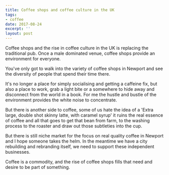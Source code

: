 ```yaml
---
title: Coffee shops and coffee culture in the UK
tags:
- coffee
date: 2017-08-24
excerpt: ''
layout: post
---
```


Coffee shops and the rise in coffee culture in the UK is replacing the traditional pub. Once a male dominated venue, coffee shops provide an environment for everyone. 

You've only got to walk into the variety of coffee shops in Newport and see the diversity of people that spend their time there.

It's no longer a place for simply socialising and getting a caffeine fix, but also a place to work, grab a light bite or a somewhere to hide away and disconnect from the world in a book. For me the hustle and bustle of the environment provides the white noise to concentrate.

But there is another side to coffee, some of us hate the idea of a 'Extra large, double shot skinny latte, with caramel syrup' it ruins the real essence of coffee and all that goes to get that bean from farm, to the washing process to the roaster and draw out those subtleties into the cup.

But there is still niche market for the focus on real quality coffee in Newport and I hope someone takes the helm. In the meantime we have a city rebuilding and rebranding itself, we need to support these independent businesses. 

Coffee is a commodity, and the rise of coffee shops fills that need and desire to be part of something.
